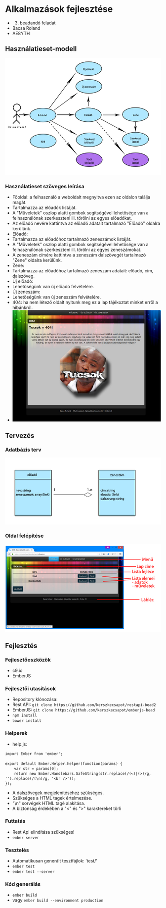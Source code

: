 # Alkalmazások fejlesztése
- 3. beadandó feladat
- Bacsa Roland
- AE8YTH

## Használatieset-modell
![hasznalatiesetdiag](readme/hasznalatiesetdiag.jpg)

### Használatieset szöveges leírása
- Főoldal: a felhasználó a weboldalt megnyitva ezen az oldalon találja magát.
 - Tartalmazza az előadók listáját.
 - A "Műveletek" oszlop alatti gombok segítségével lehetősége van a felhasználónak szerkeszteni ill. törölni az egyes előadókat.
 - Az előadó nevére kattintva az előadó adatait tartalmazó "Előadó" oldalra kerülünk.
- Előadó:
 - Tartalmazza az előadóhoz tartalmazó zeneszámok listáját.
 - A "Műveletek" oszlop alatti gombok segítségével lehetősége van a felhasználónak szerkeszteni ill. törölni az egyes zeneszámokat.
 - A zeneszám címére kattintva a zeneszám dalszövegét tartalmazó "Zene" oldalra kerülünk.
- Zene:
 - Tartalmazza az előadóhoz tartalmazó zeneszám adatait: előadó, cím, dalszöveg.
- Új előadó:
 - Lehetőségünk van új előadó felvételére.
- Új zeneszám:
 - Lehetőségünk van új zeneszám felvételére.
- 404: ha nem létező oldalt nyitunk meg ez a lap tájékoztat minket erről a hibánkról.
 - ![404](readme/404.jpg)

## Tervezés
### Adatbázis terv
![adatbazis](readme/adatbazis.jpg)

### Oldal felépítése
![felepites](readme/felepites.jpg)

## Fejlesztés
### Fejlesztőeszközök
- c9.io
- EmberJS

### Fejlesztői utasítások
- Repository klónozása:
 - Rest API: `git clone https://github.com/kerszkecsapot/restapi-bead2`
 - EmberJS: `git clone https://github.com/kerszkecsapot/emberjs-bead`
- `npm install`
- `bower install`

### Helperek
- help.js:
```
import Ember from 'ember';

export default Ember.Helper.helper(function(params) {
    var str = params[0];
    return new Ember.Handlebars.SafeString(str.replace(/(<)|(>)/g, '').replace(/(\n)/g, '<br />'));
});
```
  - A dalszövegek megjelenítéséhez szükséges.
  - Szükséges a HTML tagek értelmezése.
  - "\n" sorvégek HTML tagé alakítása.
  - A biztonság érdekében a "<" és ">" karaktereket törli

### Futtatás
- Rest Api elindítása szükséges!
- `ember server`

### Tesztelés
- Automatikusan generált tesztfájlok: 'test/'
- `ember test`
- `ember test --server`

### Kód generálás
- `ember build`
- vagy `ember build --environment production`